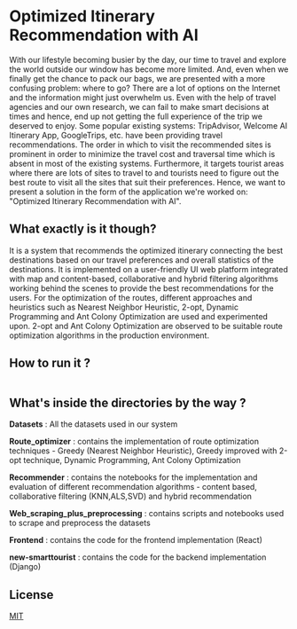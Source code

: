 # Optimized Itinerary Recommendation with AI

With our lifestyle becoming busier by the day, our time to travel and explore the world outside our window has become more limited. And, even when we finally get the chance to pack our bags, we are presented with a more confusing problem: where to go? There are a lot of options on the Internet and the information might just overwhelm us. Even with the help of travel agencies and our own research, we can fail to make smart decisions at times and hence, end up not getting the full experience of the trip we deserved to enjoy. Some popular existing systems: TripAdvisor, Welcome AI Itinerary App, GoogleTrips, etc. have been providing travel recommendations. The order in which to visit the recommended sites is prominent in order to minimize the travel cost and traversal time which is absent in most of the existing systems. Furthermore, it targets tourist areas where there are lots of sites to travel to and tourists need to figure out the best route to visit all the sites that suit their preferences. Hence, we want to present a solution in the form of the application we're worked on: "Optimized Itinerary Recommendation with AI".

## What exactly is it though? 

It is a system that recommends the optimized itinerary connecting the best destinations based on our travel preferences and overall statistics of the destinations. It is implemented on a user-friendly UI web platform integrated with map and  content-based, collaborative and hybrid filtering algorithms working behind the scenes to provide the best recommendations for the users. For the optimization of the routes, different approaches and heuristics such as Nearest Neighbor Heuristic, 2-opt, Dynamic Programming and Ant Colony Optimization are used and experimented upon. 2-opt and Ant Colony Optimization are observed to be suitable route optimization algorithms in  the production environment.

## How to run it ?

```bash


```

## What's inside the directories by the way ? 

**Datasets** : All the datasets used in our system

**Route_optimizer** : contains the implementation of route optimization techniques - Greedy (Nearest Neighbor Heuristic), Greedy improved with 2-opt technique, Dynamic Programming, Ant Colony Optimization 

**Recommender** : contains the notebooks for the implementation and evaluation of different recommendation algorithms - content based, collaborative filtering (KNN,ALS,SVD) and hybrid recommendation 

**Web_scraping_plus_preprocessing** : contains scripts and notebooks used to scrape and preprocess the datasets

**Frontend** : contains the code for the frontend implementation (React)

**new-smarttourist** : contains the code for the backend implementation (Django)

## License

[MIT](https://choosealicense.com/licenses/mit/)
